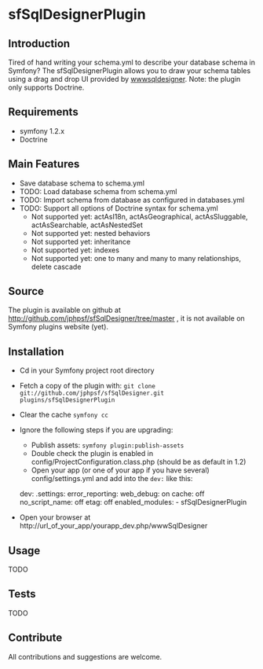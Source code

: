 # sfSqlDesignerPlugin

## Introduction
Tired of hand writing your schema.yml to describe your database schema in Symfony? The sfSqlDesignerPlugin allows you to draw your schema tables using a drag and drop UI provided by [wwwsqldesigner](http://code.google.com/p/wwwsqldesigner/). Note: the plugin only supports Doctrine.

## Requirements
  * symfony 1.2.x
  * Doctrine

## Main Features
  * Save database schema to schema.yml
  * TODO: Load database schema from schema.yml
  * TODO: Import schema from database as configured in databases.yml
  * TODO: Support all options of Doctrine syntax for schema.yml
    * Not supported yet: actAsI18n, actAsGeographical, actAsSluggable, actAsSearchable, actAsNestedSet
    * Not supported yet: nested behaviors
    * Not supported yet: inheritance
    * Not supported yet: indexes
    * Not supported yet: one to many and many to many relationships, delete cascade


## Source
The plugin is available on github at http://github.com/jphpsf/sfSqlDesigner/tree/master , it is not available on Symfony plugins website (yet).

## Installation
  * Cd in your Symfony project root directory
  * Fetch a copy of the plugin with: `git clone git://github.com/jphpsf/sfSqlDesigner.git plugins/sfSqlDesignerPlugin`
  * Clear the cache `symfony cc`
  * Ignore the following steps if you are upgrading:
    * Publish assets: `symfony plugin:publish-assets`
    * Double check the plugin is enabled in config/ProjectConfiguration.class.php (should be as default in 1.2)
    * Open your app (or one of your app if you have several) config/settings.yml and add into the `dev:` like this:

    dev:
      .settings:
        error_reporting:        <?php echo (E_ALL | E_STRICT)."\n" ?>
        web_debug:              on
        cache:                  off
        no_script_name:         off
        etag:                   off
        enabled_modules:
          - sfSqlDesignerPlugin

  * Open your browser at http://url_of_your_app/yourapp_dev.php/wwwSqlDesigner

## Usage

TODO

## Tests

TODO

## Contribute
All contributions and suggestions are welcome.
